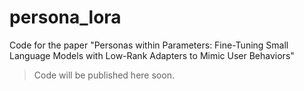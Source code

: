 # persona_lora
Code for the paper "Personas within Parameters: Fine-Tuning Small Language Models with Low-Rank Adapters to Mimic User Behaviors"

> Code will be published here soon.

